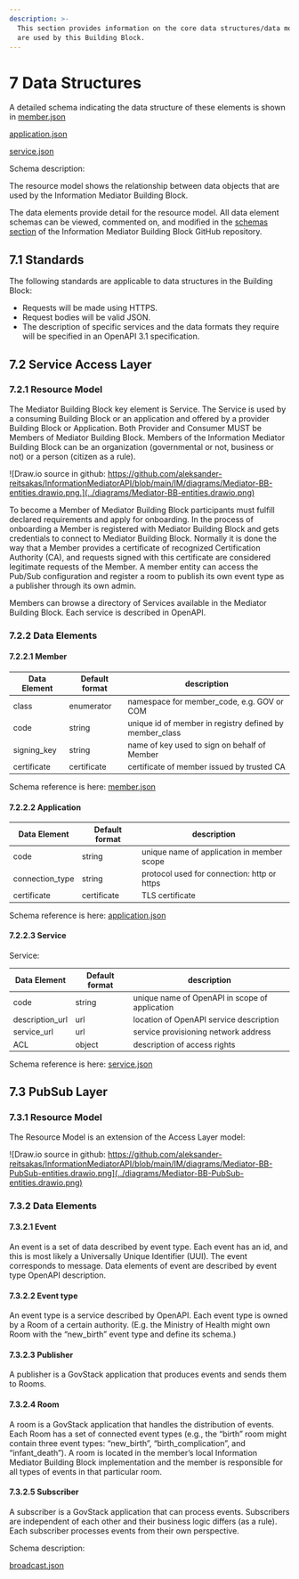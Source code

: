 ```yaml
---
description: >-
  This section provides information on the core data structures/data models that
  are used by this Building Block.
---
```


# 7 Data Structures

A detailed schema indicating the data structure of these elements is shown in [member.json](https://github.com/GovStackWorkingGroup/BuildingBlockAPI/blob/main/IM/schemas/member.json)

[application.json](https://github.com/GovStackWorkingGroup/BuildingBlockAPI/blob/main/IM/schemas/application.json)&#x20;

[service.json](https://github.com/GovStackWorkingGroup/BuildingBlockAPI/blob/main/IM/schemas/service.json)&#x20;

Schema description:&#x20;

The resource model shows the relationship between data objects that are used by the Information Mediator Building Block.

The data elements provide detail for the resource model. All data element schemas can be viewed, commented on, and modified in the [schemas section](https://github.com/aleksander-reitsakas/InformationMediatorAPI/tree/main/IM/schemas) of the Information Mediator Building Block GitHub repository.

## 7.1 Standards

The following standards are applicable to data structures in the Building Block:

* Requests will be made using HTTPS.
* Request bodies will be valid JSON.
* The description of specific services and the data formats they require will be specified in an OpenAPI 3.1 specification.

## 7.2 Service Access Layer

### 7.2.1 Resource Model

The Mediator Building Block key element is Service. The Service is used by a consuming Building Block or an application and offered by a provider Building Block or Application. Both Provider and Consumer MUST be Members of Mediator Building Block. Members of the Information Mediator Building Block can be an organization (governmental or not, business or not) or a person (citizen as a rule).

![Draw.io source in github: https://github.com/aleksander-reitsakas/InformationMediatorAPI/blob/main/IM/diagrams/Mediator-BB-entities.drawio.png.](../diagrams/Mediator-BB-entities.drawio.png)

To become a Member of Mediator Building Block participants must fulfill declared requirements and apply for onboarding. In the process of onboarding a Member is registered with Mediator Building Block and gets credentials to connect to Mediator Building Block. Normally it is done the way that a Member provides a certificate of recognized Certification Authority (CA), and requests signed with this certificate are considered legitimate requests of the Member. A member entity can access the Pub/Sub configuration and register a room to publish its own event type as a publisher through its own admin.

Members can browse a directory of Services available in the Mediator Building Block. Each service is described in OpenAPI.

### 7.2.2 Data Elements

#### 7.2.2.1 Member

| Data Element | Default format | description                                              |
| ------------ | -------------- | -------------------------------------------------------- |
| class        | enumerator     | namespace for member\_code, e.g. GOV or COM              |
| code         | string         | unique id of member in registry defined by member\_class |
| signing\_key | string         | name of key used to sign on behalf of Member             |
| certificate  | certificate    | certificate of member issued by trusted CA               |

Schema reference is here: [member.json](https://github.com/GovStackWorkingGroup/BuildingBlockAPI/blob/main/IM/schemas/member.json)

#### 7.2.2.2 Application

| Data Element     | Default format | description                                 |
| ---------------- | -------------- | ------------------------------------------- |
| code             | string         | unique name of application in member scope  |
| connection\_type | string         | protocol used for connection: http or https |
| certificate      | certificate    | TLS certificate                             |

Schema reference is here: [application.json](https://github.com/GovStackWorkingGroup/BuildingBlockAPI/blob/main/IM/schemas/application.json)&#x20;

#### 7.2.2.3 Service

Service:&#x20;

| Data Element     | Default format | description                                    |
| ---------------- | -------------- | ---------------------------------------------- |
| code             | string         | unique name of OpenAPI in scope of application |
| description\_url | url            | location of OpenAPI service description        |
| service\_url     | url            | service provisioning network address           |
| ACL              | object         | description of access rights                   |

Schema reference is here: [service.json](https://github.com/GovStackWorkingGroup/BuildingBlockAPI/blob/main/IM/schemas/service.json)&#x20;

## **7.3 PubSub Layer**

### 7.3.1 Resource Model

The Resource Model is an extension of the Access Layer model:

![Draw.io source in github: https://github.com/aleksander-reitsakas/InformationMediatorAPI/blob/main/IM/diagrams/Mediator-BB-PubSub-entities.drawio.png](../diagrams/Mediator-BB-PubSub-entities.drawio.png)

### 7.3.2 Data Elements

#### 7.3.2.1 Event

An event is a set of data described by event type. Each event has an id, and this is most likely a Universally Unique Identifier (UUI). The event corresponds to message. Data elements of event are described by event type OpenAPI description.

#### 7.3.2.2 Event type

An event type is a service described by OpenAPI. Each event type is owned by a Room of a certain authority. (E.g. the Ministry of Health might own Room with the “new\_birth” event type and define its schema.)

#### 7.3.2.3 Publisher

A publisher is a GovStack application that produces events and sends them to Rooms.

#### **7.3.2.4 Room**

A room is a GovStack application that handles the distribution of events. Each Room has a set of connected event types (e.g., the “birth” room might contain three event types: “new\_birth”, “birth\_complication”, and “infant\_death”). A room is located in the member’s local Information Mediator Building Block implementation and the member is responsible for all types of events in that particular room.

#### 7.3.2.5 Subscriber

A subscriber is a GovStack application that can process events. Subscribers are independent of each other and their business logic differs (as a rule). Each subscriber processes events from their own perspective.

Schema description:&#x20;

[broadcast.json](https://github.com/GovStackWorkingGroup/BuildingBlockAPI/blob/main/IM/schemas/broadcast.json)
